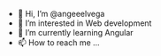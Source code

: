 - 👋 Hi, I’m @angeeelvega
- 👀 I’m interested in Web development
- 🌱 I’m currently learning Angular
- 📫 How to reach me ...

<!---
angeeelvega/angeeelvega is a ✨ special ✨ repository because its `README.md` (this file) appears on your GitHub profile.
You can click the Preview link to take a look at your changes.
--->
